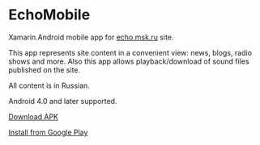 # EchoMobile

Xamarin.Android mobile app for [echo.msk.ru](http://echo.msk.ru) site.

This app represents site content in a convenient view: news, blogs, radio shows and more. Also this app allows playback/download
of sound files published on the site.

All content is in Russian.

Android 4.0 and later supported.

[Download APK](https://github.com/laberko/EchoMobile/releases/latest)

[Install from Google Play](https://play.google.com/store/apps/details?id=net.laberko.echomobile)
